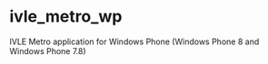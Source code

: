 ivle_metro_wp
=============

IVLE Metro application for Windows Phone (Windows Phone 8 and Windows Phone 7.8)
